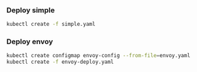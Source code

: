 ### Deploy simple

```sh
kubectl create -f simple.yaml
```

### Deploy envoy

```sh
kubectl create configmap envoy-config --from-file=envoy.yaml
kubectl create -f envoy-deploy.yaml
```
